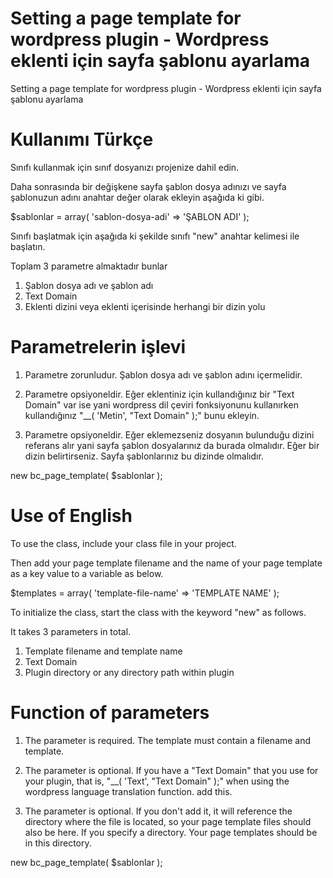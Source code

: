 # Setting a page template for wordpress plugin - Wordpress eklenti için sayfa şablonu ayarlama
 Setting a page template for wordpress plugin - Wordpress eklenti  için sayfa şablonu ayarlama

# Kullanımı Türkçe
 Sınıfı kullanmak için sınıf dosyanızı projenize dahil edin.

 Daha sonrasında bir değişkene sayfa şablon dosya adınızı ve sayfa şablonuzun adını anahtar değer olarak ekleyin aşağıda ki gibi.

 $sablonlar = array(
     'sablon-dosya-adi' => 'ŞABLON ADI'
 );

 Sınıfı başlatmak için aşağıda ki şekilde sınıfı "new" anahtar kelimesi ile başlatın.

 Toplam 3 parametre almaktadır bunlar

 1. Şablon dosya adı ve şablon adı
 2. Text Domain
 2. Eklenti dizini veya eklenti içerisinde herhangi bir dizin yolu

 # Parametrelerin işlevi

 1. Parametre zorunludur. Şablon dosya adı ve şablon adını içermelidir.

 2. Parametre opsiyoneldir. Eğer eklentiniz için kullandığınız bir "Text Domain" var ise yani wordpress dil çeviri fonksiyonunu kullanırken kullandığınız "__( 'Metin', "Text Domain" );" bunu ekleyin.

 3. Parametre opsiyoneldir. Eğer eklemezseniz dosyanın bulunduğu dizini referans alır yani sayfa şablon dosyalarınız da burada olmalıdır. Eğer bir dizin belirtirseniz. Sayfa şablonlarınız bu dizinde olmalıdır.

 new bc_page_template( $sablonlar );

 # Use of English

 To use the class, include your class file in your project.

 Then add your page template filename and the name of your page template as a key value to a variable as below.

 $templates = array(
     'template-file-name' => 'TEMPLATE NAME'
 );

 To initialize the class, start the class with the keyword "new" as follows.

 It takes 3 parameters in total.

 1. Template filename and template name
 2. Text Domain
 3. Plugin directory or any directory path within plugin

 # Function of parameters

 1. The parameter is required. The template must contain a filename and template.

 2. The parameter is optional. If you have a "Text Domain" that you use for your plugin, that is, "__( 'Text', "Text Domain" );" when using the wordpress language translation function. add this.

 3. The parameter is optional. If you don't add it, it will reference the directory where the file is located, so your page template files should also be here. If you specify a directory. Your page templates should be in this directory.

 new bc_page_template( $sablonlar );
